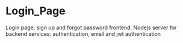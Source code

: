 # Login_Page
Login page, sign up and forgot password frontend.
Nodejs server for backend services: authentication, email and jwt authentication
